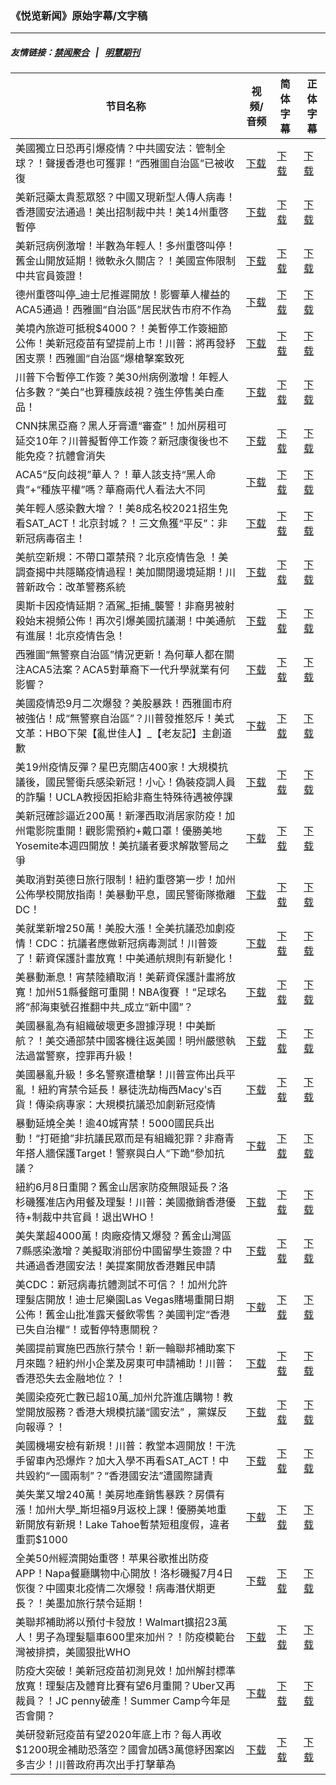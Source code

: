 ### 《悦览新闻》原始字幕/文字稿
---
##### 友情链接：[禁闻聚合](https://github.com/gfw-breaker/banned-news) &nbsp;&nbsp;|&nbsp;&nbsp; [明慧期刊](https://github.com/gfw-breaker/mh-qikan) 
| 节目名称 | 视频/音频 | 简体字幕 | 正体字幕 |
|---|---|---|---|
| 美國獨立日恐再引爆疫情？中共國安法：管制全球？！聲援香港也可獲罪！“西雅圖自治區”已被收復 | [下载](https://y2mate.com/zh-cn/search/JCVgRLq3NDA) | [下载](../channels/yuelan/_JCVgRLq3NDA.srt?raw=true) | [下载](../channels/yuelan/_JCVgRLq3NDA.tw.srt?raw=true) | 
| 美新冠藥太貴惹眾怒？中國又現新型人傳人病毒！香港國安法通過！美出招制裁中共！美14州重啓暫停 | [下载](https://y2mate.com/zh-cn/search/vu87c7Ls2R4) | [下载](../channels/yuelan/_vu87c7Ls2R4.srt?raw=true) | [下载](../channels/yuelan/_vu87c7Ls2R4.tw.srt?raw=true) | 
| 美新冠病例激增！半數為年輕人！多州重啓叫停！舊金山開放延期！微軟永久關店？！美國宣佈限制中共官員簽證！ | [下载](https://y2mate.com/zh-cn/search/8VE2gCbHRGQ) | [下载](../channels/yuelan/_8VE2gCbHRGQ.srt?raw=true) | [下载](../channels/yuelan/_8VE2gCbHRGQ.tw.srt?raw=true) | 
| 德州重啓叫停_迪士尼推遲開放！影響華人權益的ACA5通過！西雅圖“自治區”居民狀告市府不作為 | [下载](https://y2mate.com/zh-cn/search/-_xkwodkSBg) | [下载](../channels/yuelan/_-_xkwodkSBg.srt?raw=true) | [下载](../channels/yuelan/_-_xkwodkSBg.tw.srt?raw=true) | 
| 美境內旅遊可抵稅$4000？！美暫停工作簽細節公佈！美新冠疫苗有望提前上市！川普：將再發紓困支票！西雅圖“自治區”爆槍擊案致死 | [下载](https://y2mate.com/zh-cn/search/CimcK5vnSPU) | [下载](../channels/yuelan/_CimcK5vnSPU.srt?raw=true) | [下载](../channels/yuelan/_CimcK5vnSPU.tw.srt?raw=true) | 
| 川普下令暫停工作簽？美30州病例激增！年輕人佔多數？“美白”也算種族歧視？強生停售美白產品！ | [下载](https://y2mate.com/zh-cn/search/rVS5ksLb5Zw) | [下载](../channels/yuelan/_rVS5ksLb5Zw.srt?raw=true) | [下载](../channels/yuelan/_rVS5ksLb5Zw.tw.srt?raw=true) | 
| CNN抹黑亞裔？黑人牙膏遭“審查”！加州房租可延交10年？川普擬暫停工作簽？新冠康復後也不能免疫？抗體會消失 | [下载](https://y2mate.com/zh-cn/search/sMEhYCW1hko) | [下载](../channels/yuelan/_sMEhYCW1hko.srt?raw=true) | [下载](../channels/yuelan/_sMEhYCW1hko.tw.srt?raw=true) | 
| ACA5“反向歧視”華人？！華人該支持“黑人命貴”+“種族平權”嗎？華裔兩代人看法大不同 | [下载](https://y2mate.com/zh-cn/search/OYrtlHVZBbo) | [下载](../channels/yuelan/_OYrtlHVZBbo.srt?raw=true) | [下载](../channels/yuelan/_OYrtlHVZBbo.tw.srt?raw=true) | 
| 美年輕人感染數大增？！美8成名校2021招生免看SAT_ACT！北京封城？！三文魚獲“平反”：非新冠病毒宿主！ | [下载](https://y2mate.com/zh-cn/search/jYoT4bRkpVo) | [下载](../channels/yuelan/_jYoT4bRkpVo.srt?raw=true) | [下载](../channels/yuelan/_jYoT4bRkpVo.tw.srt?raw=true) | 
| 美航空新規：不帶口罩禁飛？北京疫情告急 ！美調查揭中共隱瞞疫情過程！美加關閉邊境延期！川普新政令：改革警務系統 | [下载](https://y2mate.com/zh-cn/search/P3Orm04be9g) | [下载](../channels/yuelan/_P3Orm04be9g.srt?raw=true) | [下载](../channels/yuelan/_P3Orm04be9g.tw.srt?raw=true) | 
| 奧斯卡因疫情延期？酒駕_拒捕_襲警！非裔男被射殺始末視頻公佈！再次引爆美國抗議潮！中美通航有進展！北京疫情告急！ | [下载](https://y2mate.com/zh-cn/search/dGVURSEz7lE) | [下载](../channels/yuelan/_dGVURSEz7lE.srt?raw=true) | [下载](../channels/yuelan/_dGVURSEz7lE.tw.srt?raw=true) | 
| 西雅圖“無警察自治區”情況更新！為何華人都在關注ACA5法案？ACA5對華裔下一代升學就業有何影響？ | [下载](https://y2mate.com/zh-cn/search/eZbWYToLOrY) | [下载](../channels/yuelan/_eZbWYToLOrY.srt?raw=true) | [下载](../channels/yuelan/_eZbWYToLOrY.tw.srt?raw=true) | 
| 美國疫情恐9月二次爆發？美股暴跌！西雅圖市府被強佔！成“無警察自治區”？川普發推怒斥！美式文革：HBO下架【亂世佳人】_【老友記】主創道歉 | [下载](https://y2mate.com/zh-cn/search/TIj0vb0oQeA) | [下载](../channels/yuelan/_TIj0vb0oQeA.srt?raw=true) | [下载](../channels/yuelan/_TIj0vb0oQeA.tw.srt?raw=true) | 
| 美19州疫情反彈？星巴克關店400家！大規模抗議後，國民警衛兵感染新冠！小心！偽裝疫調人員的詐騙！UCLA教授因拒給非裔生特殊待遇被停課 | [下载](https://y2mate.com/zh-cn/search/kPV6rNRnvu4) | [下载](../channels/yuelan/_kPV6rNRnvu4.srt?raw=true) | [下载](../channels/yuelan/_kPV6rNRnvu4.tw.srt?raw=true) | 
| 美新冠確診逼近200萬！新澤西取消居家防疫！加州電影院重開！觀影需預約+戴口罩！優勝美地Yosemite本週四開放！美抗議者要求解散警局之爭 | [下载](https://y2mate.com/zh-cn/search/qTaFA--eXAs) | [下载](../channels/yuelan/_qTaFA--eXAs.srt?raw=true) | [下载](../channels/yuelan/_qTaFA--eXAs.tw.srt?raw=true) | 
| 美取消對英德日旅行限制！紐約重啓第一步！加州公佈學校開放指南！美暴動平息，國民警衛隊撤離DC！ | [下载](https://y2mate.com/zh-cn/search/75aYFbQSTHE) | [下载](../channels/yuelan/_75aYFbQSTHE.srt?raw=true) | [下载](../channels/yuelan/_75aYFbQSTHE.tw.srt?raw=true) | 
| 美就業新增250萬！美股大漲！全美抗議恐加劇疫情！CDC：抗議者應做新冠病毒測試！川普簽了！薪資保護計畫放寬！中美通航規則有新變化！ | [下载](https://y2mate.com/zh-cn/search/moSN2oCFRLQ) | [下载](../channels/yuelan/_moSN2oCFRLQ.srt?raw=true) | [下载](../channels/yuelan/_moSN2oCFRLQ.tw.srt?raw=true) | 
| 美暴動漸息！宵禁陸續取消！美薪資保護計畫將放寬！加州51縣餐館可重開！NBA復賽 ！“足球名將”郝海東號召推翻中共_成立“新中國”？ | [下载](https://y2mate.com/zh-cn/search/pqpW9VuF8do) | [下载](../channels/yuelan/_pqpW9VuF8do.srt?raw=true) | [下载](../channels/yuelan/_pqpW9VuF8do.tw.srt?raw=true) | 
| 美國暴亂為有組織破壞更多證據浮現！中美斷航？！美交通部禁中國客機往返美國！明州嚴懲執法過當警察，控罪再升級！ | [下载](https://y2mate.com/zh-cn/search/1EItTMeMPfk) | [下载](../channels/yuelan/_1EItTMeMPfk.srt?raw=true) | [下载](../channels/yuelan/_1EItTMeMPfk.tw.srt?raw=true) | 
| 美國暴亂升級！多名警察遭槍擊！川普宣佈出兵平亂 ！紐約宵禁令延長！暴徒洗劫梅西Macy's百貨！傳染病專家：大規模抗議恐加劇新冠疫情 | [下载](https://y2mate.com/zh-cn/search/uAbdODk0ufc) | [下载](../channels/yuelan/_uAbdODk0ufc.srt?raw=true) | [下载](../channels/yuelan/_uAbdODk0ufc.tw.srt?raw=true) | 
| 暴動延燒全美！逾40城宵禁！5000國民兵出動！“打砸搶”非抗議民眾而是有組織犯罪？非裔青年搭人牆保護Target！警察與白人“下跪”參加抗議？ | [下载](https://y2mate.com/zh-cn/search/5cpu6eeZzNU) | [下载](../channels/yuelan/_5cpu6eeZzNU.srt?raw=true) | [下载](../channels/yuelan/_5cpu6eeZzNU.tw.srt?raw=true) | 
| 紐約6月8日重開？舊金山居家防疫無限延長？洛杉磯獲准店內用餐及理髮！川普：美國撤銷香港優待+制裁中共官員！退出WHO！ | [下载](https://y2mate.com/zh-cn/search/ZRMGYU8wpZY) | [下载](../channels/yuelan/_ZRMGYU8wpZY.srt?raw=true) | [下载](../channels/yuelan/_ZRMGYU8wpZY.tw.srt?raw=true) | 
| 美失業超4000萬！肉廠疫情又爆發？舊金山灣區7縣感染激增？美擬取消部份中國留學生簽證？中共通過香港國安法！美提案開放香港難民申請 | [下载](https://y2mate.com/zh-cn/search/EsOGOranqKo) | [下载](../channels/yuelan/_EsOGOranqKo.srt?raw=true) | [下载](../channels/yuelan/_EsOGOranqKo.tw.srt?raw=true) | 
| 美CDC：新冠病毒抗體測試不可信？！加州允許理髮店開放！迪士尼樂園Las Vegas賭場重開日期公佈！舊金山批准露天餐飲零售？美國判定“香港已失自治權”！或暫停特惠關稅？ | [下载](https://y2mate.com/zh-cn/search/Q0tzZhMJzfA) | [下载](../channels/yuelan/_Q0tzZhMJzfA.srt?raw=true) | [下载](../channels/yuelan/_Q0tzZhMJzfA.tw.srt?raw=true) | 
| 美國提前實施巴西旅行禁令！新一輪聯邦補助案下月來臨？紐約州小企業及房東可申請補助！川普：香港恐失去金融地位？！ | [下载](https://y2mate.com/zh-cn/search/Iv2SNAtkgA0) | [下载](../channels/yuelan/_Iv2SNAtkgA0.srt?raw=true) | [下载](../channels/yuelan/_Iv2SNAtkgA0.tw.srt?raw=true) | 
| 美國染疫死亡數已超10萬_加州允許進店購物！教堂開放服務？香港大規模抗議“國安法” ，黨媒反向報導？！ | [下载](https://y2mate.com/zh-cn/search/RsR50Mft86Y) | [下载](../channels/yuelan/_RsR50Mft86Y.srt?raw=true) | [下载](../channels/yuelan/_RsR50Mft86Y.tw.srt?raw=true) | 
| 美國機場安檢有新規！川普：教堂本週開放！干洗手留車內恐爆炸？加大入學不再看SAT_ACT！中共毀約“一國兩制”？“香港國安法”遭國際譴責 | [下载](https://y2mate.com/zh-cn/search/8lsGFI3dj4c) | [下载](../channels/yuelan/_8lsGFI3dj4c.srt?raw=true) | [下载](../channels/yuelan/_8lsGFI3dj4c.tw.srt?raw=true) | 
| 美失業又增240萬！美房地產銷售暴跌？房價有漲！加州大學_斯坦福9月返校上課！優勝美地重新開放有新規！Lake Tahoe暫禁短租度假，違者重罰$1000 | [下载](https://y2mate.com/zh-cn/search/BZ_bN-ecncE) | [下载](../channels/yuelan/_BZ_bN-ecncE.srt?raw=true) | [下载](../channels/yuelan/_BZ_bN-ecncE.tw.srt?raw=true) | 
| 全美50州經濟開始重啓！苹果谷歌推出防疫APP！Napa餐廳購物中心開放！洛杉磯擬7月4日恢復？中國東北疫情二次爆發！病毒潛伏期更長？！美墨加旅行禁令延期！ | [下载](https://y2mate.com/zh-cn/search/WxdgLPKfMlI) | [下载](../channels/yuelan/_WxdgLPKfMlI.srt?raw=true) | [下载](../channels/yuelan/_WxdgLPKfMlI.tw.srt?raw=true) | 
| 美聯邦補助將以預付卡發放！Walmart擴招23萬人！男子為理髮驅車600里來加州？！防疫模範台灣被排擠，美國狠批WHO | [下载](https://y2mate.com/zh-cn/search/bFKmZjIJwtg) | [下载](../channels/yuelan/_bFKmZjIJwtg.srt?raw=true) | [下载](../channels/yuelan/_bFKmZjIJwtg.tw.srt?raw=true) | 
| 防疫大突破！美新冠疫苗初測見效！加州解封標準放寬！理髮店及體育比賽有望6月重開？Uber又再裁員？！JC penny破產！Summer Camp今年是否會開？ | [下载](https://y2mate.com/zh-cn/search/3SvBk4FqV1c) | [下载](../channels/yuelan/_3SvBk4FqV1c.srt?raw=true) | [下载](../channels/yuelan/_3SvBk4FqV1c.tw.srt?raw=true) | 
| 美研發新冠疫苗有望2020年底上市？每人再收$1200現金補助恐落空？國會加碼3萬億紓困案凶多吉少！川普政府再次出手打擊華為 | [下载](https://y2mate.com/zh-cn/search/C1rTgGpu8ZM) | [下载](../channels/yuelan/_C1rTgGpu8ZM.srt?raw=true) | [下载](../channels/yuelan/_C1rTgGpu8ZM.tw.srt?raw=true) | 
